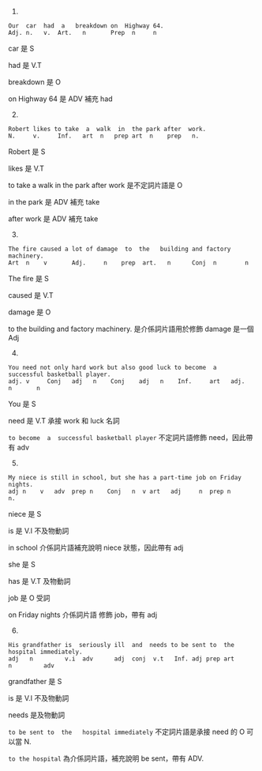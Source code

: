1. 
```
Our  car  had  a   breakdown on  Highway 64.
Adj. n.   v.  Art.   n       Prep  n     n
```

car 是 S 

had 是 V.T

breakdown 是 O

on Highway 64 是 ADV 補充 had

2. 
```
Robert likes to take  a  walk  in  the park after  work. 
N.     v.     Inf.   art  n   prep art  n    prep   n.
```
Robert 是 S

likes 是 V.T

to take a walk in the park after work 是不定詞片語是 O

in the park 是 ADV 補充 take

after work 是 ADV 補充 take

3. 

```
The fire caused a lot of damage  to  the   building and factory machinery.
Art  n    v       Adj.     n    prep  art.   n      Conj  n        n
```

The fire 是 S

caused 是 V.T

damage 是 O

to  the   building and factory machinery. 是介係詞片語用於修飾 damage 是一個 Adj

4.

```
You need not only hard work but also good luck to become  a  successful basketball player.
adj. v     Conj   adj   n    Conj    adj   n    Inf.     art   adj.          n       n
```

You 是 S

need 是 V.T 承接 work 和 luck 名詞

`to become  a  successful basketball player` 不定詞片語修飾 need，因此帶有 adv 

5.

```
My niece is still in school, but she has a part-time job on Friday nights.
adj n    v   adv  prep n    Conj   n  v art   adj     n  prep n      n. 
```
niece 是 S

is 是 V.I 不及物動詞

in school 介係詞片語補充說明 niece 狀態，因此帶有 adj

she 是 S

has 是 V.T 及物動詞

job 是 O 受詞

on Friday nights 介係詞片語 修飾 job，帶有 adj

6.

```
His grandfather is  seriously ill  and  needs to be sent to  the   hospital immediately.
adj   n         v.i  adv      adj  conj  v.t   Inf. adj prep art        n         adv
```
grandfather 是 S

is 是 V.I 不及物動詞

needs 是及物動詞

`to be sent to  the   hospital immediately` 不定詞片語是承接 need 的 O 可以當 N.

`to the hospital` 為介係詞片語，補充說明 be sent，帶有 ADV.
